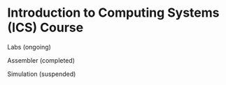 # Introduction to Computing Systems (ICS) Course

Labs (ongoing)

Assembler (completed)

Simulation (suspended)
